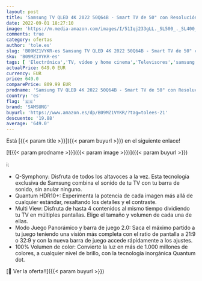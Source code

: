 ```yaml
---
layout: post
title: 'Samsung TV QLED 4K 2022 50Q64B - Smart TV de 50" con Resolución 4K  100% Volumen de Color  Procesdor QLED 4K Lite  Quantum HDR10+  Multi View y Modo Juego Panorámico y Alexa integrada'
date: 2022-09-01 18:27:10
image: 'https://m.media-amazon.com/images/I/51Iqj233gLL._SL500_._SL400_.jpg'
comments: true
category: ofertas
author: 'tole.es'
slug: 'B09MZ1VYKR-es Samsung TV QLED 4K 2022 50Q64B - Smart TV de 50" con...'
sku: 'B09MZ1VYKR-es'
tags: [ 'Electrónica','TV, vídeo y home cinema','Televisores','samsung','smart','tv','🇪🇸', ]
actualPrice: 649.0 EUR
currency: EUR
price: 649.0
comparePrice: 809.99 EUR
prodname: 'Samsung TV QLED 4K 2022 50Q64B - Smart TV de 50" con Resolución 4K  100% Volumen de Color  Procesdor QLED 4K Lite  Quantum HDR10+  Multi View y Modo Juego Panorámico y Alexa integrada'
country: 'es'
flag: '🇪🇸'
brand: 'SAMSUNG'
buyurl: 'https://www.amazon.es/dp/B09MZ1VYKR/?tag=tolees-21'
descuento: '19.88'
average: '649.0'
---
```


Está [{{< param title >}}]({{< param buyurl >}}) en el siguiente enlace!

[![{{< param prodname >}}]({{< param image >}})]({{< param buyurl >}})

ℹ️:

- Q-Symphony: Disfruta de todos los altavoces a la vez. Esta tecnología exclusiva de Samsung combina el sonido de tu TV con tu barra de sonido, sin anular ninguno.
- Quantum HDR10+: Experimenta la potencia de cada imagen más allá de cualquier estándar, resaltando los detalles y el contraste.
- Multi View: Disfruta de hasta 4 contenidos al mismo tiempo dividiendo tu TV en múltiples pantallas. Elige el tamaño y volumen de cada una de ellas.
- Modo Juego Panorámico y barra de juego 2.0: Saca el máximo partido a tu juego teniendo una visión más completa con el ratio de pantalla a 21:9 o 32:9 y con la nueva barra de juego accede rápidamente a los ajustes.
- 100% Volumen de color: Convierte la luz en más de 1.000 millones de colores, a cualquier nivel de brillo, con la tecnología inorgánica Quantum dot.

[🛒 Ver la oferta!!]({{< param buyurl >}})
